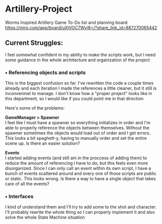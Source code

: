 # Artillery-Project
Worms Inspired Artillery Game
To-Do list and planning board: https://miro.com/app/board/uXjVOC7Wvj8=/?share_link_id=887270065442

## Current Struggles:
I feel somewhat confident in my ability to make the scripts work, but I need some guidance in the whole architecture and organization of the project

### • Referencing objects and scripts
This is the biggest confusion so far. I've rewritten the code a couple times already and each iteration I made the references a little cleaner, but it still is inconveninet to manage. I don't know how a "proper project" looks like in this department, so I would like if you could point me in that direction

Here's some of the problems:

**GameManager > Spawner**  
I feel like I must have a spawner so everything initializes in order and I'm able to properly reference the objects between themselves. Without the spawner sometimes the objects would load out of order and I get errors.
This looks a bit spaghett-y, having to manually order and set the entire scene up. Is there an easier solution?

**Events**  
I started adding events (and still am in the proccess of adding them) to reduce the amount of referencing I have to do, but this feels even more disorganized. Since I can only call an event within its own script, I have a bunch of events scattered around and every one of those scripts are public or static. This looks wrong.
Is there a way to have a single object that takes care of all the events?


### • Interfaces
I kind of understand them and I'll try to add some to the shot and character. I'll probably rewrite the whole thing so I can properly implement it and also solve the whole State Machine situation
